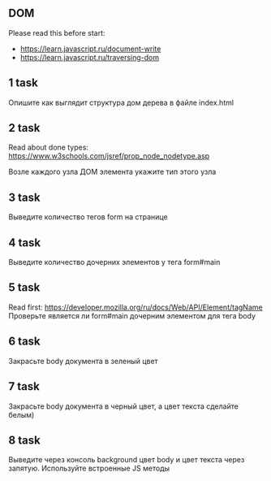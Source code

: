 ## DOM

Please read this before start:

* https://learn.javascript.ru/document-write
* https://learn.javascript.ru/traversing-dom

## 1 task 

Опишите как выглядит структура дом дерева в файле index.html

## 2 task

Read about done types: https://www.w3schools.com/jsref/prop_node_nodetype.asp

Возле каждого узла ДОМ элемента укажите тип этого узла

## 3 task

Выведите количество тегов form на странице

## 4 task

Выведите количество дочерних элементов у тега form#main

## 5 task

Read first: https://developer.mozilla.org/ru/docs/Web/API/Element/tagName
Проверьте является ли form#main дочерним элементом для тега body

## 6 task

Закрасьте body документа в зеленый цвет

## 7 task

Закрасьте body документа в черный цвет, а цвет текста сделайте белым)

## 8 task

Выведите через консоль background цвет body и цвет текста через запятую. Используйте встроенные JS методы
